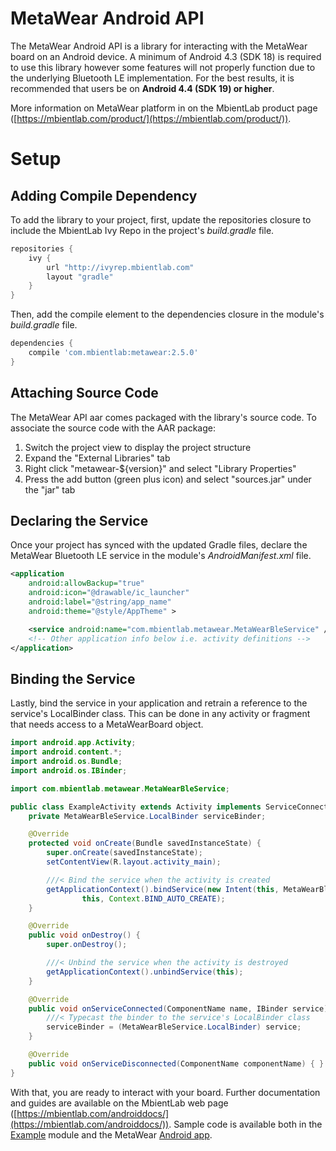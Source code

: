 # MetaWear Android API #
The MetaWear Android API is a library for interacting with the MetaWear board on an Android device.  A minimum of Android 4.3 (SDK 18) is required to use this library however some features will not properly function due to the underlying Bluetooth LE implementation.  For the best results, it is recommended that users be on **Android 4.4 (SDK 19) or higher**.

More information on MetaWear platform in on the MbientLab product page ([https://mbientlab.com/product/](https://mbientlab.com/product/)).

# Setup  #
## Adding Compile Dependency ##
To add the library to your project, first, update the repositories closure to include the MbientLab Ivy Repo in the project's *build.gradle* file.

```gradle
repositories {
    ivy {
        url "http://ivyrep.mbientlab.com"
        layout "gradle"
    }
}
```

Then, add the compile element to the dependencies closure in the module's *build.gradle* file.

```gradle
dependencies {
    compile 'com.mbientlab:metawear:2.5.0'
}
```

## Attaching Source Code ##
The MetaWear API aar comes packaged with the library's source code.  To associate the source code with the AAR package:  

1. Switch the project view to display the project structure  
2. Expand the "External Libraries" tab  
3. Right click "metawear-${version}" and select "Library Properties"  
4. Press the add button (green plus icon) and select "sources.jar" under the "jar" tab  

## Declaring the Service ##
Once your project has synced with the updated Gradle files, declare the MetaWear Bluetooth LE service in the module's *AndroidManifest.xml* file.
```xml
<application
    android:allowBackup="true"
    android:icon="@drawable/ic_launcher"
    android:label="@string/app_name"
    android:theme="@style/AppTheme" >

    <service android:name="com.mbientlab.metawear.MetaWearBleService" />
    <!-- Other application info below i.e. activity definitions -->
</application>
```

## Binding the Service ##
Lastly, bind the service in your application and retrain a reference to the service's LocalBinder class.  This can be done in any activity or fragment that needs access to a MetaWearBoard object.

```java
import android.app.Activity;
import android.content.*;
import android.os.Bundle;
import android.os.IBinder;

import com.mbientlab.metawear.MetaWearBleService;

public class ExampleActivity extends Activity implements ServiceConnection {
    private MetaWearBleService.LocalBinder serviceBinder;

    @Override
    protected void onCreate(Bundle savedInstanceState) {
        super.onCreate(savedInstanceState);
        setContentView(R.layout.activity_main);

        ///< Bind the service when the activity is created
        getApplicationContext().bindService(new Intent(this, MetaWearBleService.class),
                this, Context.BIND_AUTO_CREATE);
    }

    @Override
    public void onDestroy() {
        super.onDestroy();

        ///< Unbind the service when the activity is destroyed
        getApplicationContext().unbindService(this);
    }

    @Override
    public void onServiceConnected(ComponentName name, IBinder service) {
        ///< Typecast the binder to the service's LocalBinder class
        serviceBinder = (MetaWearBleService.LocalBinder) service;
    }

    @Override
    public void onServiceDisconnected(ComponentName componentName) { }
}
```
With that, you are ready to interact with your board.  Further documentation and guides are available on the MbientLab web page ([https://mbientlab.com/androiddocs/](https://mbientlab.com/androiddocs/)).  Sample code is available both in the [Example](https://github.com/mbientlab/Metawear-AndroidAPI/tree/master/example/src/main/java/com/mbientlab/metawear/example/MainActivity.java) module and the MetaWear [Android app](https://github.com/mbientlab/Metawear-SampleAndroidApp).
